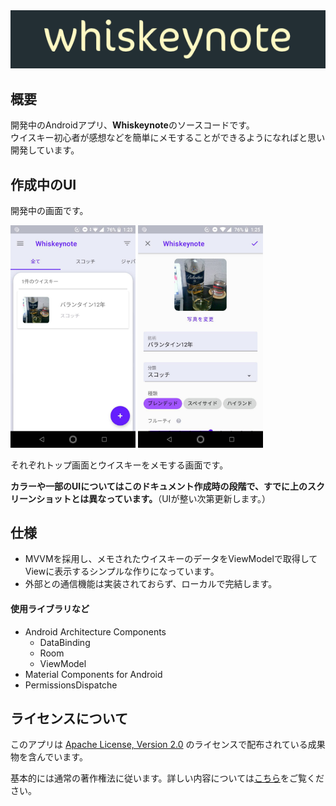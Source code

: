 <div style="text-align: canter;"><img src="https://github.com/aosa4054/Whiskeynote/blob/master/img/logo.png" alt="whiskeynote"></div>

## 概要
開発中のAndroidアプリ、**Whiskeynote**のソースコードです。  
ウイスキー初心者が感想などを簡単にメモすることができるようになればと思い開発しています。  
  
  
## 作成中のUI
開発中の画面です。

<img src="https://github.com/aosa4054/Whiskeynote/blob/master/img/%E3%83%A1%E3%82%A4%E3%83%B3%E7%94%BB%E9%9D%A2.png" width="200">   <img src="https://github.com/aosa4054/Whiskeynote/blob/master/img/%E7%99%BB%E9%8C%B2%E7%94%BB%E9%9D%A2.png" width="200">    
  
それぞれトップ画面とウイスキーをメモする画面です。
  
**カラーや一部のUIについてはこのドキュメント作成時の段階で、すでに上のスクリーンショットとは異なっています。**（UIが整い次第更新します。）

## 仕様
* MVVMを採用し、メモされたウイスキーのデータをViewModelで取得してViewに表示するシンプルな作りになっています。
* 外部との通信機能は実装されておらず、ローカルで完結します。
  
#### 使用ライブラリなど
* Android Architecture Components
    * DataBinding
    * Room 
    * ViewModel
* Material Components for Android
* PermissionsDispatche

## ライセンスについて
このアプリは [Apache License, Version 2.0](http://www.apache.org/licenses/LICENSE-2.0 ) のライセンスで配布されている成果物を含んでいます。
  
基本的には通常の著作権法に従います。詳しい内容については[こちら](https://choosealicense.com/no-permission/ "No License")をご覧ください。
